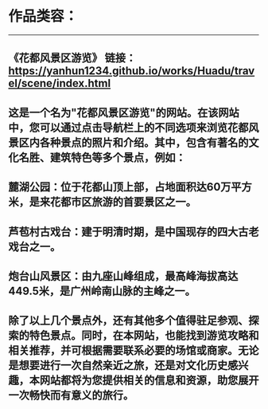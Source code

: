 # 作品类容：
---------------------------------------------------------------------------------------------------------------------------------------------------------------

《花都风景区游览》
链接：https://yanhun1234.github.io/works/Huadu/travel/scene/index.html
---------------------------------------------------------------------------------------------------------------------------------------------------------------
这是一个名为"花都风景区游览"的网站。在该网站中，您可以通过点击导航栏上的不同选项来浏览花都风景区内各种景点的照片和介绍。其中，包含有著名的文化名胜、建筑特色等多个景点，例如：
---------------------------------------------------------------------------------------------------------------------------------------------------------------
麓湖公园：位于花都山顶上部，占地面积达60万平方米，是来花都市区旅游的首要景区之一。
---------------------------------------------------------------------------------------------------------------------------------------------------------------
芦苞村古戏台：建于明清时期，是中国现存的四大古老戏台之一。
---------------------------------------------------------------------------------------------------------------------------------------------------------------
炮台山风景区：由九座山峰组成，最高峰海拔高达449.5米，是广州岭南山脉的主峰之一。
---------------------------------------------------------------------------------------------------------------------------------------------------------------
除了以上几个景点外，还有其他多个值得驻足参观、探索的特色景点。同时，在本网站，也能找到游览攻略和相关推荐，并可根据需要联系必要的场馆或商家。无论是想要进行一次自然亲近之旅，还是对文化历史感兴趣，本网站都将为您提供相关的信息和资源，助您展开一次畅快而有意义的旅行。
---------------------------------------------------------------------------------------------------------------------------------------------------------------
